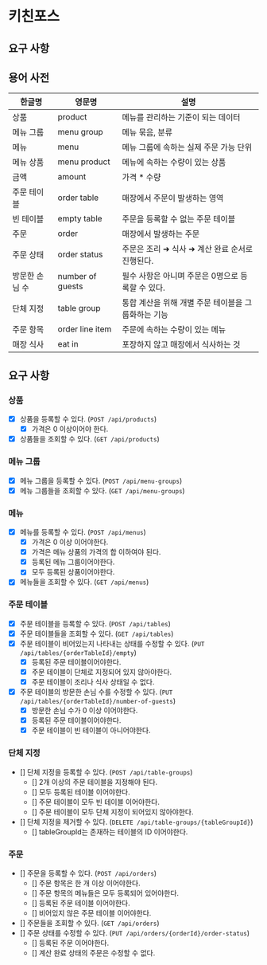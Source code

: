 # 키친포스

## 요구 사항

## 용어 사전

| 한글명 | 영문명 | 설명 |
| --- | --- | --- |
| 상품 | product | 메뉴를 관리하는 기준이 되는 데이터 |
| 메뉴 그룹 | menu group | 메뉴 묶음, 분류 |
| 메뉴 | menu | 메뉴 그룹에 속하는 실제 주문 가능 단위 |
| 메뉴 상품 | menu product | 메뉴에 속하는 수량이 있는 상품 |
| 금액 | amount | 가격 * 수량 |
| 주문 테이블 | order table | 매장에서 주문이 발생하는 영역 |
| 빈 테이블 | empty table | 주문을 등록할 수 없는 주문 테이블 |
| 주문 | order | 매장에서 발생하는 주문 |
| 주문 상태 | order status | 주문은 조리 ➜ 식사 ➜ 계산 완료 순서로 진행된다. |
| 방문한 손님 수 | number of guests | 필수 사항은 아니며 주문은 0명으로 등록할 수 있다. |
| 단체 지정 | table group | 통합 계산을 위해 개별 주문 테이블을 그룹화하는 기능 |
| 주문 항목 | order line item | 주문에 속하는 수량이 있는 메뉴 |
| 매장 식사 | eat in | 포장하지 않고 매장에서 식사하는 것 |


## 요구 사항

### 상품

- [x] 상품을 등록할 수 있다. (`POST /api/products`)
  - [x] 가격은 0 이상이어야 한다.
- [x] 상품들을 조회할 수 있다. (`GET /api/products`)

### 메뉴 그룹

- [x] 메뉴 그룹을 등록할 수 있다. (`POST /api/menu-groups`)
- [x] 메뉴 그룹들을 조회할 수 있다. (`GET /api/menu-groups`)

### 메뉴

- [x] 메뉴를 등록할 수 있다. (`POST /api/menus`)
  - [x] 가격은 0 이상 이어야한다.
  - [x] 가격은 메뉴 상품의 가격의 합 이하여야 된다.
  - [x] 등록된 메뉴 그룹이어야한다.
  - [x] 모두 등록된 상품이어야한다.
- [x] 메뉴들을 조회할 수 있다. (`GET /api/menus`)
  
### 주문 테이블

- [x] 주문 테이블을 등록할 수 있다. (`POST /api/tables`)
- [x] 주문 테이블들을 조회할 수 있다. (`GET /api/tables`)
- [x] 주문 테이블이 비어있는지 나타내는 상태를 수정할 수 있다. (`PUT /api/tables/{orderTableId}/empty`)
  - [x] 등록된 주문 테이블이어야한다.
  - [x] 주문 테이블이 단체로 지정되어 있지 않아야한다.
  - [x] 주문 테이블이 조리나 식사 상태일 수 없다.
- [x] 주문 테이블의 방문한 손님 수를 수정할 수 있다. (`PUT /api/tables/{orderTableId}/number-of-guests`)
  - [x] 방문한 손님 수가 0 이상 이어야한다.
  - [x] 등록된 주문 테이블이어야한다.
  - [x] 주문 테이블이 빈 테이블이 아니어야한다.

### 단체 지정

- [] 단체 지정을 등록할 수 있다. (`POST /api/table-groups`)
  - [] 2개 이상의 주문 테이블을 지정해야 된다.
  - [] 모두 등록된 테이블 이어야한다.
  - [] 주문 테이블이 모두 빈 테이블 이어야한다.
  - [] 주문 테이블이 모두 단체 지정이 되어있지 않아야한다.
- [] 단체 지정을 제거할 수 있다. (`DELETE /api/table-groups/{tableGroupId}`)
  - [] tableGroupId는 존재하는 테이블의 ID 이어야한다.

### 주문

- [] 주문을 등록할 수 있다. (`POST /api/orders`)
  - [] 주문 항목은 한 개 이상 이어야한다.
  - [] 주문 항목의 메뉴들은 모두 등록되어 있어야한다.
  - [] 등록된 주문 테이블 이어야한다.
  - [] 비어있지 않은 주문 테이블 이어야한다.
- [] 주문들을 조회할 수 있다. (`GET /api/orders`)
- [] 주문 상태를 수정할 수 있다. (`PUT /api/orders/{orderId}/order-status`)
  - [] 등록된 주문 이어야한다.
  - [] 계산 완료 상태의 주문은 수정할 수 없다.
